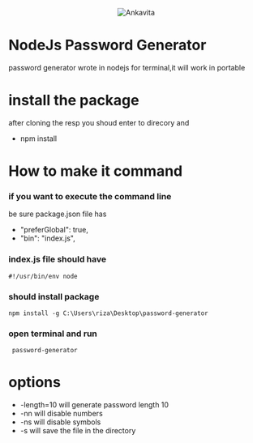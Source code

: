  <p align="center">
 <img src="https://github.com/satiseven7/password-generator/blob/main/passwordgenerator.png?raw=true" alt="Ankavita" />
</p>

# NodeJs Password Generator
password generator wrote in nodejs for terminal,it will work in portable
# install the package
 after cloning the resp you shoud enter to direcory and
- npm install 

# How to make it command
### if you want to execute the command line
be sure package.json file has
-  "preferGlobal": true,
-   "bin": "index.js",
 ### index.js file should have
 ```ssh
 #!/usr/bin/env node
 ```
 ### should install package
 ```ssh
 npm install -g C:\Users\riza\Desktop\password-generator
 ```
 ### open terminal and run 
 ```ssh 
  password-generator
  ```
  # options
  - -length=10 will generate password length 10
  - -nn will disable numbers
  -  -ns will disable symbols
  -  -s will save the file in the directory
  
